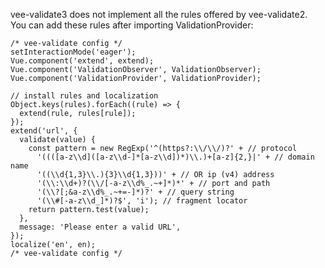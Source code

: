 vee-validate3 does not implement all the rules offered by vee-validate2.
You can add these rules after importing ValidationProvider:

```angular2html
/* vee-validate config */
setInteractionMode('eager');
Vue.component('extend', extend);
Vue.component('ValidationObserver', ValidationObserver);
Vue.component('ValidationProvider', ValidationProvider);

// install rules and localization
Object.keys(rules).forEach((rule) => {
  extend(rule, rules[rule]);
});
extend('url', {
  validate(value) {
    const pattern = new RegExp('^(https?:\\/\\/)?' + // protocol
      '((([a-z\\d]([a-z\\d-]*[a-z\\d])*)\\.)+[a-z]{2,}|' + // domain name
      '((\\d{1,3}\\.){3}\\d{1,3}))' + // OR ip (v4) address
      '(\\:\\d+)?(\\/[-a-z\\d%_.~+]*)*' + // port and path
      '(\\?[;&a-z\\d%_.~+=-]*)?' + // query string
      '(\\#[-a-z\\d_]*)?$', 'i'); // fragment locator
    return pattern.test(value);
  },
  message: 'Please enter a valid URL',
});
localize('en', en);
/* vee-validate config */
```
